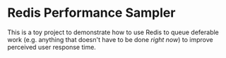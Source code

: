 # Redis Performance Sampler

This is a toy project to demonstrate how to use Redis to queue deferable work (e.g. anything that doesn't have to be done _right now_) to improve perceived user response time.
